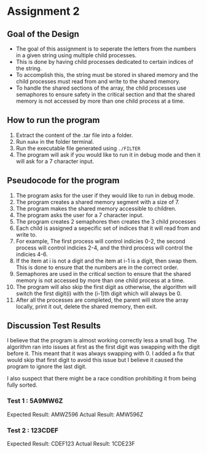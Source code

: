 # Assignment 2

## Goal of the Design

- The goal of this assignment is to seperate the letters from the numbers in a given string using multiple child processes.
- This is done by having child processes dedicated to certain indices of the string.
- To accomplish this, the string must be stored in shared memory and the child processes must read from and write to the shared memory.
- To handle the shared sections of the array, the child processes use semaphores to ensure safety in the critical section and that the shared memory is not accessed by more than one child process at a time.

## How to run the program

1. Extract the content of the .tar file into a folder.
2. Run `make` in the folder terminal.
3. Run the executable file generated using `./FILTER`
4. The program will ask if you would like to run it in debug mode and then it will ask for a 7 character input.

## Pseudocode for the program

1. The program asks for the user if they would like to run in debug mode.
2. The program creates a shared memory segment with a size of 7.
3. The program makes the shared memory accessible to children.
4. The program asks the user for a 7 character input.
5. The program creates 2 semaphores then creates the 3 child processes
6. Each child is assigned a sepecific set of indices that it will read from and write to.
7. For example, The first process will control indicies 0-2, the second process will control indicies 2-4, and the third process will control the indicies 4-6.
8. If the item at i is not a digit and the item at i-1 is a digit, then swap them. This is done to ensure that the numbers are in the correct order.
9. Semaphores are used in the critical section to ensure that the shared memory is not accessed by more than one child process at a time.
10. The program will also skip the first digit as otherwise, the algorithm will switch the first digit(i) with the (i-1)th digit which will always be 0.
11. After all the processes are completed, the parent will store the array locally, print it out, delete the shared memory, then exit.

## Discussion Test Results

I believe that the program is almost working correctly less a small bug. The algorithm ran into issues at first as the first digit was swapping with the digit before it. This meant that it was always swapping with 0. I added a fix that would skip that first digit to avoid this issue but I believe it caused the program to ignore the last digit.

I also suspect that there might be a race condition prohibiting it from being fully sorted.

### Test 1 : 5A9MW6Z

Expected Result: AMWZ596
Actual Result: AMW596Z

### Test 2 : 123CDEF

Expected Result: CDEF123
Actual Result: 1CDE23F

